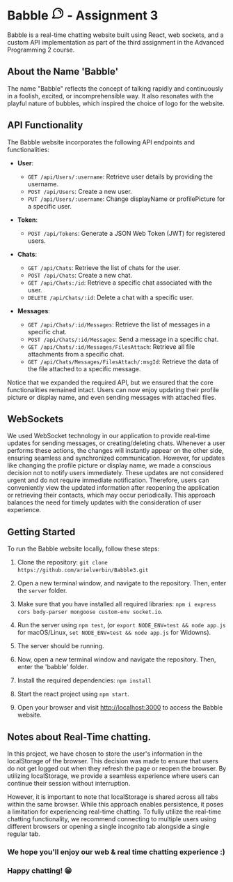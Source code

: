 # Babble <img src="./babble/src/favicon.ico" alt="Logo" width="30" height="auto"> - Assignment 3

Babble is a real-time chatting website built using React, web sockets, and a custom API implementation as part of the third assignment in the Advanced Programming 2 course.

## About the Name 'Babble'

The name "Babble" reflects the concept of talking rapidly and continuously in a foolish, excited, or incomprehensible way. It also resonates with the playful nature of bubbles, which inspired the choice of logo for the website.

## API Functionality

The Babble website incorporates the following API endpoints and functionalities:

* **User**:
  - `GET /api/Users/:username`: Retrieve user details by providing the username.
  - `POST /api/Users`: Create a new user.
  - `PUT /api/Users/:username`: Change displayName or profilePicture for a specific user.

* **Token**:
  - `POST /api/Tokens`: Generate a JSON Web Token (JWT) for registered users.

* **Chats**:
  - `GET /api/Chats`: Retrieve the list of chats for the user.
  - `POST /api/Chats`: Create a new chat.
  - `GET /api/Chats:/id`: Retrieve a specific chat associated with the user.
  - `DELETE /api/Chats/:id`: Delete a chat with a specific user.

* **Messages**:
  - `GET /api/Chats/:id/Messages`: Retrieve the list of messages in a specific chat.
  - `POST /api/Chats/:id/Messages`: Send a message in a specific chat.
  - `GET /api/Chats/:id/Messages/FilesAttach`: Retrieve all file attachments from a specific chat.
  - `GET /api/Chats/Messages/FilesAttach/:msgId`: Retrieve the data of the file attached to a specific message.

Notice that we expanded the required API, but we ensured that the core functionalities remained intact. Users can now enjoy updating their profile picture or display name, and even sending messages with attached files.

## WebSockets
We used WebSocket technology in our application to provide real-time updates for sending messages, or creating/deleting chats. Whenever a user performs these actions, the changes will instantly appear on the other side, ensuring seamless and synchronized communication. However, for updates like changing the profile picture or display name, we made a conscious decision not to notify users immediately. These updates are not considered urgent and do not require immediate notification. Therefore, users can conveniently view the updated information after reopening the application or retrieving their contacts, which may occur periodically. This approach balances the need for timely updates with the consideration of user experience.

## Getting Started

To run the Babble website locally, follow these steps:

1. Clone the repository: `git clone https://github.com/arielverbin/Babble3.git`
   
2. Open a new terminal window, and navigate to the repository. Then, enter the `server` folder.
3. Make sure that you have installed all required libraries: `npm i express cors body-parser mongoose custom-env socket.io`.
4. Run the server using `npm test`, (or `export NODE_ENV=test && node app.js` for macOS/Linux, `set NODE_ENV=test && node app.js` for Widowns).
5. The server should be running.

6. Now, open a new terminal window and navigate the repository. Then, enter the 'babble' folder.
7. Install the required dependencies: `npm install`
8. Start the react project using `npm start`.

10. Open your browser and visit [http://localhost:3000](http://localhost:3000) to access the Babble website.

## Notes about Real-Time chatting.
In this project, we have chosen to store the user's information in the localStorage of the browser. This decision was made to ensure that users do not get logged out when they refresh the page or reopen the browser. By utilizing localStorage, we provide a seamless experience where users can continue their session without interruption.

However, it is important to note that localStorage is shared across all tabs within the same browser. While this approach enables persistence, it poses a limitation for experiencing real-time chatting. To fully utilize the real-time chatting functionality, we recommend connecting to multiple users using different browsers or opening a single incognito tab alongside a single regular tab.

### We hope you'll enjoy our web & real time chatting experience :)
### Happy chatting! 😁
